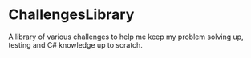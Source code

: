 # ChallengesLibrary
A library of various challenges to help me keep my problem solving up, testing and C# knowledge up to scratch.
